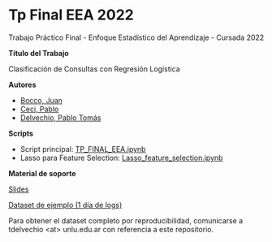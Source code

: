 # Tp Final EEA 2022
Trabajo Práctico Final - Enfoque Estadístico del Aprendizaje - Cursada 2022

**Título del Trabajo**

Clasificación de Consultas con Regresión Logística

**Autores**

- [Bocco, Juan](https://github.com/JuanBocco)
- [Ceci, Pablo](https://github.com/CeciPablo)
- [Delvechio, Pablo Tomás](https://github.com/tomasdelvechio)

**Scripts**

* Script principal: [TP_FINAL_EEA.ipynb](TP_FINAL_EEA.ipynb)
* Lasso para Feature Selection: [Lasso_feature_selection.ipynb](Lasso_feature_selection.ipynb)

**Material de soporte**

[Slides](https://docs.google.com/presentation/d/1wGIt98maiB6-aX2RANYPKD4wz8fohgzpGlFsf02GzoM/edit?usp=sharing)

[Dataset de ejemplo (1 día de logs)](https://drive.google.com/file/d/1zdG19RgAf0qWGhyFiUcWpFwfZkV0gFxx/view?usp=share_link)

Para obtener el dataset completo por reproducibilidad, comunicarse a tdelvechio \<at\> unlu.edu.ar con referencia a este repositorio.
